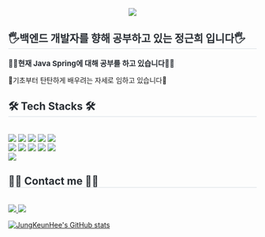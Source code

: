 <div align= "center">
    <img src="https://capsule-render.vercel.app/api?type=waving&color=80dfff&height=120&text=JungKeunHee&animation=fadeIn&fontColor=000000&fontSize=60" />
    </div>
    <div style="text-align: left;"> 
    <h2 style="border-bottom: 1px solid #d8dee4; color: #282d33;"> 🖐️백엔드 개발자를 향해 공부하고 있는 정근희 입니다🖐️ </h2>  
    <div style="font-weight: 700; font-size: 15px; text-align: left; color: #282d33;"> 👨‍🎓현재 Java Spring에 대해 공부를 하고 있습니다👨‍🎓</div>
        <p>📖기초부터 탄탄하게 배우려는 자세로 임하고 있습니다📖</p>
    </div>
    <div style="text-align: left;">
    <h2 style="border-bottom: 1px solid #d8dee4; color: #282d33;"> 🛠️ Tech Stacks 🛠️</h2> <br> 
    <div style="margin: ; text-align: left;" "text-align: left;"> <img src="https://img.shields.io/badge/Git-F05032?style=flat-square&logo=Git&logoColor=white">
          <img src="https://img.shields.io/badge/Github-181717?style=flat-square&logo=Github&logoColor=white">
          <img src="https://img.shields.io/badge/HTML5-E34F26?style=flat-square&logo=HTML5&logoColor=white">
          <img src="https://img.shields.io/badge/Javascript-F7DF1E?style=flat-square&logo=Javascript&logoColor=white">
          <img src="https://img.shields.io/badge/Java-007396?style=flat-square&logo=Java&logoColor=white">
          <br/><img src="https://img.shields.io/badge/jQuery-0769AD?style=flat-square&logo=jQuery&logoColor=white">
          <img src="https://img.shields.io/badge/MySQL-4479A1?style=flat-square&logo=MySQL&logoColor=white">
          <img src="https://img.shields.io/badge/Node.js-339933?style=flat-square&logo=Node.js&logoColor=white">
          <img src="https://img.shields.io/badge/Notion-000000?style=flat-square&logo=Notion&logoColor=white">
          <img src="https://img.shields.io/badge/React-61DAFB?style=flat-square&logo=React&logoColor=white">
          <br/><img src="https://img.shields.io/badge/Spring Boot-6DB33F?style=flat-square&logo=Spring Boot&logoColor=white">
          </div>
    </div>
    <div style="text-align: left;">
    <h2 style="border-bottom: 1px solid #d8dee4; color: #282d33;"> 🧑‍💻 Contact me 🧑‍💻 </h2> <br> 
    <div style="text-align: left;"> <a href=keunhee0920@gmail.com> <img src="https://img.shields.io/badge/Notion-000000?style=flat-square&logo=Notion&logoColor=white&link=keunhee0920@gmail.com"> </a>
         <a href=mailto:keunhee0920@gmail.com> <img src="https://img.shields.io/badge/Gmail-EA4335?style=flat-square&logo=Gmail&logoColor=white&link=mailto:keunhee0920@gmail.com"> </a>
    </div>

   [![JungKeunHee's GitHub stats](https://github-readme-stats.vercel.app/api?username=JungKeunHee)](https://github.com/JungKeunHee/github-readme-stats)
